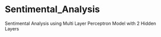 # Sentimental_Analysis
Sentimental Analysis using Multi Layer Perceptron Model with 2 Hidden Layers
